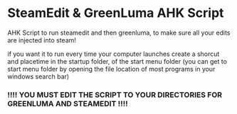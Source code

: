 
# SteamEdit & GreenLuma AHK Script

AHK Script to run steamedit and then greenluma, to make sure all your edits are injected into steam!

if you want it to run every time your computer launches create a shorcut and placetime in the startup folder, of the start menu folder (you can get to start menu folder by opening the file location of most programs in your windows search bar)

### !!!! YOU MUST EDIT THE SCRIPT TO YOUR DIRECTORIES FOR GREENLUMA AND STEAMEDIT !!!!


